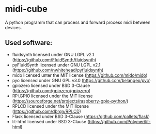 # midi-cube
A python programm that can process and forward process midi between devices.

## Used software:
* fluidsynth licensed under GNU LGPL v2.1 (https://github.com/FluidSynth/fluidsynth)
* pyFluidSynth licensed under GNU LGPL v2.1 (https://github.com/nwhitehead/pyfluidsynth)
* mido licensed unter the MIT license (https://github.com/mido/mido)
* pyo licensed under GNU GPL v3.0 (https://github.com/belangeo/pyo)
* gpiozero licensed under BSD 3-Clause (https://github.com/gpiozero/gpiozero)
* RPi.GPIO licensed under the MIT license (https://sourceforge.net/projects/raspberry-gpio-python/)
* RPLCD licensed under the MIT license (https://github.com/dbrgn/RPLCD)
* Flask licensed under BSD 3-Clause (https://github.com/pallets/flask)
* lit-html licensed under BSD 3-Clause (https://github.com/Polymer/lit-html)
